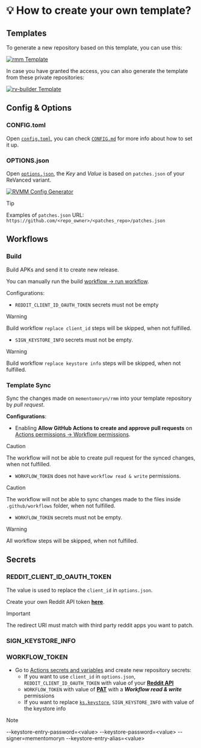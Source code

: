 # 💡 How to create your own template?

## Templates

To generate a new repository based on this template, you can use this:

[![rmm Template](https://img.shields.io/badge/rmm-Template-444444?style=for-the-badge&logo=github&labelColor=444444&color=222333)](https://github.com/new?template_name=rmm&template_owner=mementomoryn)

In case you have granted the access, you can also generate the template from these private repositories:

[![rv-builder Template](https://img.shields.io/badge/rv%20builder-Template-444444?style=for-the-badge&logo=github&labelColor=444444&color=222333)](https://github.com/new?template_name=rv-builder&template_owner=mementomoryn)

## Config & Options

### CONFIG.toml
Open [`config.toml`](../config.toml), you can check [`CONFIG.md`](./CONFIG.md) for more info about how to set it up.

### OPTIONS.json
Open [`options.json`](../options.json), the _Key_ and _Value_ is based on `patches.json` of your ReVanced variant.

[![RVMM Config Generator](https://img.shields.io/badge/RVMM%20Config-Generate-444444?style=for-the-badge&logo=github%20pages&labelColor=444444&color=222333)](https://j-hc.github.io/rvmm-config-gen/)

> [!TIP]
> Examples of `patches.json` URL: `https://github.com/<repo_owner>/<patches_repo>/patches.json`

## Workflows

### Build
Build APKs and send it to create new release.

You can manually run the build [workflow → run workflow](../../../actions/workflows/build.yml).

Configurations:
* `REDDIT_CLIENT_ID_OAUTH_TOKEN` secrets must not be empty
> [!WARNING]
> Build workflow `replace client_id` steps will be skipped, when not fulfilled.

* `SIGN_KEYSTORE_INFO` secrets must not be empty.
> [!WARNING]
> Build workflow `replace keystore info` steps will be skipped, when not fulfilled.

### Template Sync
Sync the changes made on `mementomoryn/rmm` into your template repository by *pull request*.

**Configurations**:

* Enabling **Allow GitHub Actions to create and approve pull requests** on [Actions permissions → Workflow permissions](../../../settings/actions).
> [!CAUTION]
> The workflow will not be able to create pull request for the synced changes, when not fulfilled.

* `WORKFLOW_TOKEN` does not have `workflow read & write` permissions.
> [!CAUTION]
> The workflow will not be able to sync changes made to the files inside `.github/workflows` folder, when not fulfilled.

* `WORKFLOW_TOKEN` secrets must not be empty.
> [!WARNING]
> All workflow steps will be skipped, when not fulfilled.

## Secrets

### REDDIT_CLIENT_ID_OAUTH_TOKEN
The value is used to replace the `client_id` in `options.json`.

Create your own Reddit API token [**here**](https://www.reddit.com/prefs/apps).

> [!IMPORTANT]
> The redirect URI must match with third party reddit apps you want to patch.

### SIGN_KEYSTORE_INFO

### WORKFLOW_TOKEN

 * Go to [Actions secrets and variables](../../settings/secrets/actions) and create new repository secrets:
   * If you want to use `client_id` in `options.json`, `REDDIT_CLIENT_ID_OAUTH_TOKEN` with value of your [**Reddit API**](https://www.reddit.com/prefs/apps)
   * `WORKFLOW_TOKEN` with value of [**PAT**](https://github.com/settings/tokens) with a **_Workflow read & write_** permissions
   * If you want to replace [`ks.keystore`](./ks.keystore), `SIGN_KEYSTORE_INFO` with value of the keystore info
> [!NOTE]
> --keystore-entry-password=\<value\> --keystore-password=\<value\> --signer=mementomoryn --keystore-entry-alias=\<value\>